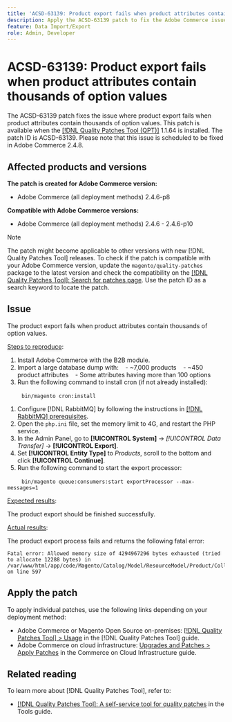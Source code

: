 ```yaml
---
title: 'ACSD-63139: Product export fails when product attributes contain thousands of option values'
description: Apply the ACSD-63139 patch to fix the Adobe Commerce issue where product export fails when product attributes contain thousands of option values.
feature: Data Import/Export
role: Admin, Developer
---
```


# ACSD-63139: Product export fails when product attributes contain thousands of option values

The ACSD-63139 patch fixes the issue where product export fails when product attributes contain thousands of option values. This patch is available when the [[!DNL Quality Patches Tool (QPT)]](/help/tools/quality-patches-tool/quality-patches-tool-to-self-serve-quality-patches.md) 1.1.64 is installed. The patch ID is ACSD-63139. Please note that this issue is scheduled to be fixed in Adobe Commerce 2.4.8.

## Affected products and versions

**The patch is created for Adobe Commerce version:**

* Adobe Commerce (all deployment methods) 2.4.6-p8

**Compatible with Adobe Commerce versions:**

* Adobe Commerce (all deployment methods) 2.4.6 - 2.4.6-p10

>[!NOTE]
>
>The patch might become applicable to other versions with new [!DNL Quality Patches Tool] releases. To check if the patch is compatible with your Adobe Commerce version, update the `magento/quality-patches` package to the latest version and check the compatibility on the [[!DNL Quality Patches Tool]: Search for patches page](https://experienceleague.adobe.com/tools/commerce-quality-patches/index.html). Use the patch ID as a search keyword to locate the patch.

## Issue

The product export fails when product attributes contain thousands of option values.

<u>Steps to reproduce</u>:

1. Install Adobe Commerce with the B2B module.
2. Import a large database dump with:
   - ~7,000 products
   - ~450 product attributes
   - Some attributes having more than 100 options
3. Run the following command to install cron (if not already installed):

   ```
   bin/magento cron:install
   ```
   
1. Configure [!DNL RabbitMQ] by following the instructions in [[!DNL RabbitMQ] prerequisites](https://experienceleague.adobe.com/en/docs/commerce-operations/installation-guide/prerequisites/rabbitmq).
1. Open the `php.ini` file, set the memory limit to 4G, and restart the PHP service.
1. In the Admin Panel, go to **[!UICONTROL System]** -> *[!UICONTROL Data Transfer]* -> **[!UICONTROL Export]**.
1. Set **[!UICONTROL Entity Type]** to *Products*, scroll to the bottom and click **[!UICONTROL Continue]**.
1. Run the following command to start the export processor:

   ```
   bin/magento queue:consumers:start exportProcessor --max-messages=1
   ```

<u>Expected results</u>:

The product export should be finished successfully.

<u>Actual results</u>:

The product export process fails and returns the following fatal error:

```
Fatal error: Allowed memory size of 4294967296 bytes exhausted (tried to allocate 12288 bytes) in /var/www/html/app/code/Magento/Catalog/Model/ResourceModel/Product/Collection.php on line 597
```

## Apply the patch

To apply individual patches, use the following links depending on your deployment method:

* Adobe Commerce or Magento Open Source on-premises: [[!DNL Quality Patches Tool] > Usage](/help/tools/quality-patches-tool/usage.md) in the [!DNL Quality Patches Tool] guide.
* Adobe Commerce on cloud infrastructure: [Upgrades and Patches > Apply Patches](https://experienceleague.adobe.com/docs/commerce-cloud-service/user-guide/develop/upgrade/apply-patches.html) in the Commerce on Cloud Infrastructure guide.

## Related reading

To learn more about [!DNL Quality Patches Tool], refer to:

* [[!DNL Quality Patches Tool]: A self-service tool for quality patches](/help/tools/quality-patches-tool/quality-patches-tool-to-self-serve-quality-patches.md) in the Tools guide.
